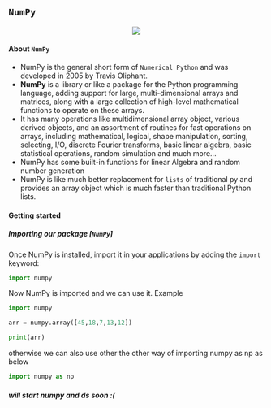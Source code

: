 ## `NumPy`

<p align = center>
<img src="https://numpy.org/doc/stable/_static/numpylogo.svg" />
</p>

#### About `NumPy`
- NumPy is the general short form of `Numerical Python` and was developed in 2005 by Travis Oliphant.
- **NumPy** is a library or like a package for the Python programming language, adding support for large, multi-dimensional arrays and matrices, along with a large collection of high-level mathematical functions to operate on these arrays.
- It has many operations like multidimensional array object, various derived objects, and an assortment of routines for fast operations on arrays, including mathematical, logical, shape manipulation, sorting, selecting, I/O, discrete Fourier transforms, basic linear algebra, basic statistical operations, random simulation and much more...
- NumPy has some built-in functions for linear Algebra and random number generation
- NumPy is like much better replacement for `lists` of traditional py and provides an array object which is much faster than traditional Python lists.

#### Getting started

##### Importing our package [`NumPy`]
Once NumPy is installed, import it in your applications by adding the `import` keyword:
```python
import numpy
```

Now NumPy is imported and we can use it.
Example
```python
import numpy

arr = numpy.array([45,18,7,13,12])

print(arr)

```
otherwise we can also use other the other way of importing numpy as np as below
```python
import numpy as np
```

##### will start numpy and ds soon :(
